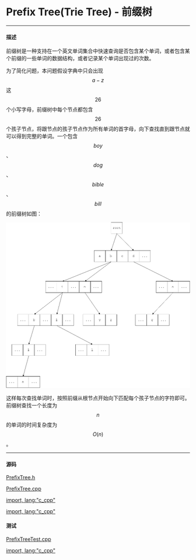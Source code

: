 <script type="text/javascript" src="https://cdnjs.cloudflare.com/ajax/libs/mathjax/2.7.1/MathJax.js?config=TeX-AMS-MML_HTMLorMML"></script>

# Prefix Tree(Trie Tree) - 前缀树

--------

#### 描述

前缀树是一种支持在一个英文单词集合中快速查询是否包含某个单词，或者包含某个前缀的一些单词的数据结构，或者记录某个单词出现过的次数。

为了简化问题，本问题假设字典中只会出现$$ a - z $$这$$ 26 $$个小写字母，前缀树中每个节点都包含$$ 26 $$个孩子节点，将跟节点的孩子节点作为所有单词的首字母，向下查找直到跟节点就可以得到完整的单词。一个包含$$ boy $$、$$ dog $$、$$ bible $$、$$ bill $$的前缀树如图：

![PrefixTree1.png](../res/PrefixTree1.png)

这样每次查找单词时，按照前缀从根节点开始向下匹配每个孩子节点的字符即可。前缀树查找一个长度为$$ n $$的单词的时间复杂度为$$ O(n) $$。

--------

#### 源码

[PrefixTree.h](https://github.com/linrongbin16/Way-to-Algorithm/blob/master/src/DataStructure/PrefixTree.h)

[PrefixTree.cpp](https://github.com/linrongbin16/Way-to-Algorithm/blob/master/src/DataStructure/PrefixTree.cpp)

[import, lang:"c_cpp"](../../../src/DataStructure/PrefixTree.h)

[import, lang:"c_cpp"](../../../src/DataStructure/PrefixTree.cpp)

#### 测试

[PrefixTreeTest.cpp](https://github.com/linrongbin16/Way-to-Algorithm/blob/master/src/DataStructure/PrefixTreeTest.cpp)

[import, lang:"c_cpp"](../../../src/DataStructure/PrefixTreeTest.cpp)

